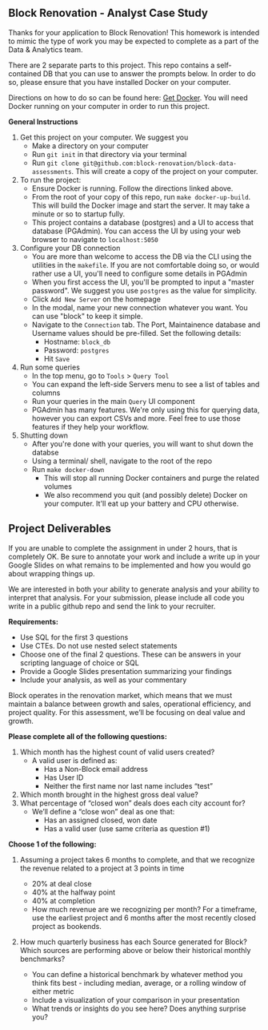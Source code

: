 ## Block Renovation - Analyst Case Study

Thanks for your application to Block Renovation! This homework is intended to mimic the type of work you may be expected to complete as a part of the Data & Analytics team. 

There are 2 separate parts to this project. This repo contains a self-contained DB that you can use to answer the prompts below. In order to do so, please ensure that you have installed Docker on your computer. 

Directions on how to do so can be found here: [Get Docker](https://docs.docker.com/get-docker/). You will need Docker running on your computer in order to run this project. 

**General Instructions**
1. Get this project on your computer. We suggest you 
    - Make a directory on your computer
    - Run `git init` in that directory via your terminal
    - Run `git clone git@github.com:block-renovation/block-data-assessments`. This will create a copy of the project on your computer.
2. To run the project:
    - Ensure Docker is running. Follow the directions linked above.
    - From the root of your copy of this repo, run `make docker-up-build`. This will build the Docker image and start the server. It may take a minute or so to startup fully. 
    - This project contains a database (postgres) and a UI to access that database (PGAdmin). You can access the UI by using your web browser to navigate to `localhost:5050`
3. Configure your DB connection 
    - You are more than welcome to access the DB via the CLI using the utilities in the `makefile`. If you are not comfortable doing so, or would rather use a UI, you'll need to configure some details in PGAdmin
    - When you first access the UI, you'll be prompted to input a "master password". We suggest you use `postgres` as the value for simplicity.
    - Click `Add New Server` on the homepage
    - In the modal, name your new connection whatever you want. You can use "block" to keep it simple. 
    - Navigate to the `Connection` tab. The Port, Maintainence database and Username values should be pre-filled. Set the following details:
      - Hostname: `block_db`
      - Password: `postgres`
      - Hit `Save`
4. Run some queries
    - In the top menu, go to `Tools` > `Query Tool`
    - You can expand the left-side Servers menu to see a list of tables and columns
    - Run your queries in the main `Query` UI component
    - PGAdmin has many features. We're only using this for querying data, however you can export CSVs and more. Feel free to use those features if they help your workflow. 
5. Shutting down
    - After you're done with your queries, you will want to shut down the databse
    - Using a terminal/ shell, navigate to the root of the repo
    - Run `make docker-down`
      - This will stop all running Docker containers and purge the related volumes
      - We also recommend you quit (and possibly delete) Docker on your computer. It'll eat up your battery and CPU otherwise. 

## Project Deliverables

If you are unable to complete the assignment in under 2 hours, that is completely OK. Be sure to annotate your work and include a write up in your Google Slides on what remains to be implemented and how you would go about wrapping things up.

We are interested in both your ability to generate analysis and your ability to interpret that analysis.  For your submission, please include all code you write in a public github repo and send the link to your recruiter.

**Requirements:**
- Use SQL for the first 3 questions
- Use CTEs. Do not use nested select statements
- Choose one of the final 2 questions. These can be answers in your scripting language of choice or SQL
- Provide a Google Slides presentation summarizing your findings
- Include your analysis, as well as your commentary 

Block operates in the renovation market, which means that we must maintain a balance between growth and sales, operational efficiency, and project quality. For this assessment, we’ll be focusing on deal value and growth.
 
**Please complete all of the following questions:**
1. Which month has the highest count of valid users created? 
   - A valid user is defined as:
     - Has a Non-Block email address
     - Has User ID 
     - Neither the first name nor last name includes “test” 
2. Which month brought in the highest gross deal value? 
3. What percentage of “closed won” deals does each city account for? 
   - We’ll define a “close won” deal as one that:
     - Has an assigned closed, won date 
     - Has a valid user (use same criteria as question #1)

**Choose 1 of the following:**
1. Assuming a project takes 6 months to complete, and that we recognize the revenue related to a project at 3 points in time 
   - 20% at deal close
   - 40% at the halfway point
   - 40% at completion 
   - How much revenue are we recognizing per month? For a timeframe, use the earliest project and 6 months after the most recently closed project as bookends.


2. How much quarterly business has each Source generated for Block? Which sources are performing above or below their historical monthly benchmarks? 
   - You can define a historical benchmark by whatever method you think fits best - including median, average, or a rolling window of either metric
   - Include a visualization of your comparison in your presentation
   - What trends or insights do you see here? Does anything surprise you?
